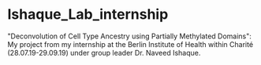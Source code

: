 # Ishaque_Lab_internship
"Deconvolution of Cell Type Ancestry using Partially Methylated Domains": My project from my internship at the Berlin Institute of Health within Charité (28.07.19-29.09.19) under group leader Dr. Naveed Ishaque. 
